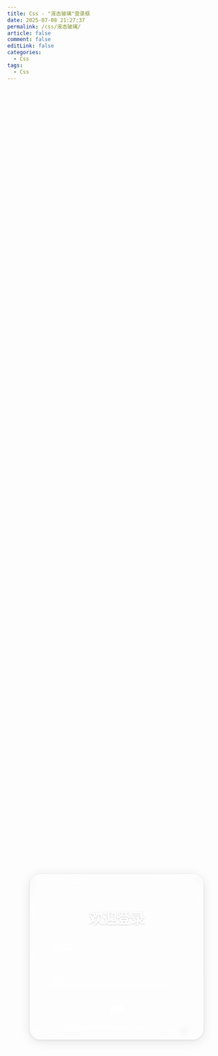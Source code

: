 ```yaml
---
title: Css - "液态玻璃"登录框
date: 2025-07-08 21:27:37
permalink: /css/液态玻璃/
article: false
comment: false
editLink: false
categories:
  - Css
tags: 
  - Css
---
```



  <div class="login-container animated-background">
    <!-- SVG滤镜库 -->
    <svg style="display: none">
      <filter id="glass-distortion" x="0%" y="0%" width="100%" height="100%" filterUnits="objectBoundingBox">
        <feTurbulence type="fractalNoise" baseFrequency="0.001 0.005" numOctaves="1" seed="17" result="turbulence" />
        <feComponentTransfer in="turbulence" result="mapped">
          <feFuncR type="gamma" amplitude="1" exponent="10" offset="0.5" />
          <feFuncG type="gamma" amplitude="0" exponent="1" offset="0" />
          <feFuncB type="gamma" amplitude="0" exponent="1" offset="0.5" />
        </feComponentTransfer>
        <feGaussianBlur in="turbulence" stdDeviation="3" result="softMap" />
        <feSpecularLighting in="softMap" surfaceScale="5" specularConstant="1" specularExponent="100" lighting-color="white" result="specLight">
          <fePointLight x="-200" y="-200" z="300" />
        </feSpecularLighting>
        <feComposite in="specLight" operator="arithmetic" k1="0" k2="1" k3="1" k4="0" result="litImage" />
        <feDisplacementMap in="SourceGraphic" in2="softMap" scale="200" xChannelSelector="R" yChannelSelector="G" />
      </filter>
    </svg>
    <div
      class="glass-component login-card"
      ref="tiltCard"
      @mousemove="handleMouseMove"
      @mouseleave="handleMouseLeave"
    >
      <div class="glass-effect"></div>
      <div class="glass-tint"></div>
      <div class="glass-shine"></div>
      <div class="glass-content">
        <h2 class="login-title">欢迎登录</h2>
        <form class="login-form">
          <div class="form-group">
            <input type="text" placeholder="用户名" class="glass-input">
          </div>
          <div class="form-group">
            <input type="password" placeholder="密码" class="glass-input">
          </div>
          <button type="submit" class="glass-button">登录</button>
        </form>
      </div>
    </div>
  </div>


<script>
export default {
  name: 'LiquidGlass',
  data () {
    return {
      // 可以添加需要的数据
    }
  },
  methods: {
    handleMouseMove (e) {
      const card = this.$refs.tiltCard
      const rect = card.getBoundingClientRect()
      const x = e.clientX - rect.left
      const y = e.clientY - rect.top
      const centerX = rect.width / 2
      const centerY = rect.height / 2
      // 最大旋转角度
      const maxTilt = 18
      const rotateY = ((x - centerX) / centerX) * maxTilt
      const rotateX = -((y - centerY) / centerY) * maxTilt
      card.style.transform = `perspective(600px) rotateX(${rotateX}deg) rotateY(${rotateY}deg) scale(1.03)`
    },
    handleMouseLeave () {
      const card = this.$refs.tiltCard
      card.style.transform = 'perspective(600px) rotateX(0deg) rotateY(0deg) scale(1)'
    }
  }
}
</script>

<style>
.login-container {
  min-height: 100vh;
  display: flex;
  align-items: center;
  justify-content: center;
  position: relative;
  overflow: hidden;
}

.animated-background {
  width: 100%;
  height: 100%;
  background-image: url('https://img1.baidu.com/it/u=280679073,3959065480&fm=253&fmt=auto&app=138&f=JPEG?w=1423&h=800');
  background-size: cover;
  background-position: center;
  background-repeat: no-repeat;
}

.login-card {
  width: 400px;
  position: relative;
  border-radius: 24px;
  overflow: hidden;
  box-shadow: 0 4px 24px 0 rgba(0,0,0,0.10), 0 1.5px 6px 0 rgba(0,0,0,0.08);
  transition: all 0.4s cubic-bezier(0.175, 0.885, 0.32, 1.6);
  cursor: pointer;
  background: transparent;
}

.glass-effect {
  position: absolute;
  inset: 0;
  z-index: 0;
  backdrop-filter: blur(5px);
  filter: url(#glass-distortion);
  isolation: isolate;
  border-radius: 24px;
}

.glass-tint {
  position: absolute;
  inset: 0;
  z-index: 1;
  background: rgba(255,255,255, 0.15);
  border-radius: 24px;
}

.glass-shine {
  position: absolute;
  inset: 0;
  z-index: 2;
  border: 1px solid rgba(255, 255, 255, 0.13);
  border-radius: 24px;
  box-shadow:
    inset 1px 1px 8px 0 rgba(255, 255, 255, 0.18),
    inset -1px -1px 8px 0 rgba(255, 255, 255, 0.08);
  pointer-events: none;
}

.glass-content {
  position: relative;
  z-index: 3;
  padding: 2rem;
  color: white;
}

.login-title {
  text-align: center;
  color: #fff;
  margin-bottom: 2rem;
  font-size: 2rem;
  font-weight: 600;
  text-shadow: 0 1px 3px rgba(0,0,0,0.2);
}

.form-group {
  margin-bottom: 1.5rem;
}

.glass-input {
  width: 90%;
  padding: 12px 20px;
  border: none;
  border-radius: 10px;
  background: rgba(255, 255, 255, 0.1);
  color: #fff;
  font-size: 1rem;
  backdrop-filter: blur(5px);
  transition: all 0.3s ease;
}
.glass-input::placeholder {
    color: rgba(255, 255, 255, 0.7);
  }
  .glass-input:focus {
    outline: none;
    background: rgba(255, 255, 255, 0.2);
    box-shadow: 0 0 15px rgba(255, 255, 255, 0.1);
  }

.glass-button {
  width: 100%;
  padding: 12px;
  border: none;
  border-radius: 10px;
  background: rgba(255, 255, 255, 0.2);
  color: #fff;
  font-size: 1rem;
  font-weight: 600;
  cursor: pointer;
  transition: all 0.3s ease;
  backdrop-filter: blur(5px);
  position: relative;
  overflow: hidden;
}
.glass-button:hover {
    background: rgba(255, 255, 255, 0.3);
    transform: translateY(-2px);
    box-shadow: 0 8px 25px rgba(0, 0, 0, 0.2);
  }
  .glass-button:active {
    transform: translateY(0);
  }

// 添加点击波纹效果
.click-gradient {
  position: absolute;
  border-radius: 50%;
  background: radial-gradient(circle, rgba(255,255,255,0.4) 0%, rgba(180,180,255,0.2) 40%, rgba(100,100,255,0.1) 70%, rgba(50,50,255,0) 100%);
  transform: translate(-50%, -50%) scale(0);
  opacity: 0;
  pointer-events: none;
  z-index: 4;
}

.glass-component.clicked .click-gradient {
  animation: gradient-ripple 0.6s ease-out;
}

@keyframes gradient-ripple {
  0% {
    transform: translate(-50%, -50%) scale(0);
    opacity: 1;
  }
  100% {
    transform: translate(-50%, -50%) scale(3);
    opacity: 0;
  }
}

.glass-component {
  transition: transform 0.25s cubic-bezier(0.22, 1, 0.36, 1);
  will-change: transform;
}
</style>



